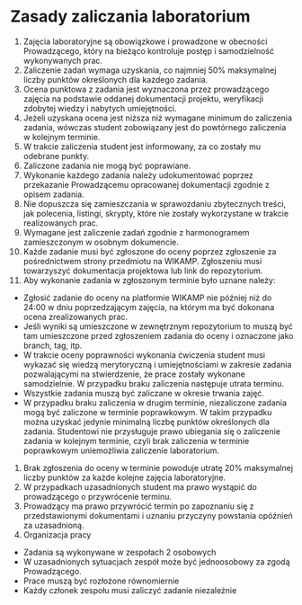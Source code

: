 # Zasady zaliczania laboratorium

1. Zajęcia laboratoryjne są obowiązkowe i prowadzone w obecności Prowadzącego, który na bieżąco kontroluje postęp i samodzielność wykonywanych prac.
1. Zaliczenie zadań wymaga uzyskania, co najmniej 50% maksymalnej liczby punktów określonych dla każdego zadania.
1. Ocena punktowa z zadania jest wyznaczona przez prowadzącego zajęcia na podstawie oddanej dokumentacji projektu, weryfikacji zdobytej wiedzy i nabytych umiejętności.
1. Jeżeli uzyskana ocena jest niższa niż wymagane minimum do zaliczenia zadania, wówczas student zobowiązany jest do powtórnego zaliczenia w kolejnym terminie.
1. W trakcie zaliczenia student jest informowany, za co zostały mu odebrane punkty.
1. Zaliczone zadania nie mogą być poprawiane.
1. Wykonanie każdego zadania należy udokumentować poprzez przekazanie Prowadzącemu opracowanej dokumentacji zgodnie z opisem zadania.
1. Nie dopuszcza się zamieszczania w sprawozdaniu zbytecznych treści, jak polecenia, listingi, skrypty, które nie zostały wykorzystane w trakcie realizowanych prac.
1. Wymagane jest zaliczenie zadań zgodnie z harmonogramem zamieszczonym w osobnym dokumencie.
1. Każde zadanie musi być zgłoszone do oceny poprzez zgłoszenie za pośrednictwem strony przedmiotu na WIKAMP. Zgłoszeniu musi towarzyszyć dokumentacja projektowa lub link do repozytorium.
1. Aby wykonanie zadania w zgłoszonym terminie było uznane należy:
  - Zgłosić zadanie do oceny na platformie WIKAMP nie później niż do 24:00 w dniu poprzedzającym zajęcia, na którym ma być dokonana ocena zrealizowanych prac.
  - Jeśli wyniki są umieszczone w zewnętrznym repozytorium to muszą być tam umieszczone przed zgłoszeniem zadania do oceny i oznaczone jako branch, tag, itp.
  - W trakcie oceny poprawności wykonania ćwiczenia student musi wykazać się wiedzą merytoryczną i umiejętnościami w zakresie zadania pozwalającymi na stwierdzenie, że prace zostały wykonane samodzielnie. W przypadku braku zaliczenia następuje utrata terminu.
  - Wszystkie zadania muszą być zaliczane w okresie trwania zajęć.
  - W przypadku braku zaliczenia w drugim terminie, niezaliczone zadania mogą być zaliczone w terminie poprawkowym. W takim przypadku można uzyskać jedynie minimalną liczbę punktów określonych dla zadania. Studentowi nie przysługuje prawo ubiegania się o zaliczenie zadania w kolejnym terminie, czyli brak zaliczenia w terminie poprawkowym uniemożliwia zaliczenie laboratorium.
1. Brak zgłoszenia do oceny w terminie powoduje utratę 20% maksymalnej liczby punktów za każde kolejne zajęcia laboratoryjne.
1. W przypadkach uzasadnionych student ma prawo wystąpić do prowadzącego o przywrócenie terminu.
1. Prowadzący ma prawo przywrócić termin po zapoznaniu się z przedstawionymi dokumentami i uznaniu przyczyny powstania opóźnień za uzasadnioną.
1. Organizacja pracy
  * Zadania są wykonywane w zespołach  2 osobowych
  * W uzasadnionych sytuacjach zespół może być jednoosobowy za zgodą Prowadzącego. 
  * Prace muszą być rozłożone równomiernie
  * Każdy członek zespołu musi zaliczyć zadanie niezależnie
